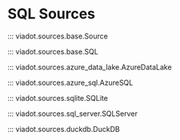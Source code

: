 # **SQL Sources**

::: viadot.sources.base.Source

::: viadot.sources.base.SQL

::: viadot.sources.azure_data_lake.AzureDataLake

::: viadot.sources.azure_sql.AzureSQL

::: viadot.sources.sqlite.SQLite

::: viadot.sources.sql_server.SQLServer

::: viadot.sources.duckdb.DuckDB

